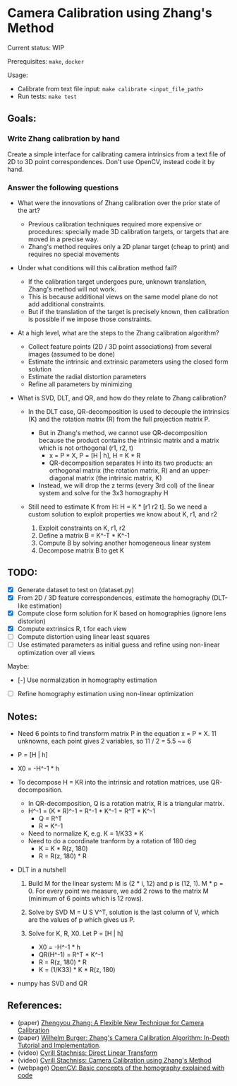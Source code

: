 # Camera Calibration using Zhang's Method

Current status: WIP

Prerequisites: `make`, `docker`

Usage:
- Calibrate from text file input: `make calibrate <input_file_path>`
- Run tests: `make test`


## Goals:

### Write Zhang calibration by hand

Create a simple interface for calibrating camera intrinsics from a text file of 2D to 3D point correspondences.
Don't use OpenCV, instead code it by hand.


### Answer the following questions

- What were the innovations of Zhang calibration over the prior state of the art?

    - Previous calibration techniques required more expensive or procedures: specially made 3D calibration targets, or targets that are moved in a precise way.
    - Zhang's method requires only a 2D planar target (cheap to print) and requires no special movements

- Under what conditions will this calibration method fail?

    - If the calibration target undergoes pure, unknown translation, Zhang's method will not work.
    - This is because additional views on the same model plane do not add additional constraints.
    - But if the translation of the target is precisely known, then calibration is possible if we impose those constraints.

- At a high level, what are the steps to the Zhang calibration algorithm?

    - Collect feature points (2D / 3D point associations) from several images (assumed to be done)
    - Estimate the intrinsic and extrinsic parameters using the closed form solution
    - Estimate the radial distortion parameters
    - Refine all parameters by minimizing

- What is SVD, DLT, and QR, and how do they relate to Zhang calibration?

    - In the DLT case, QR-decomposition is used to decouple the intrinsics (K) and the rotation matrix (R) from the full projection matrix P.
        - But in Zhang's method, we cannot use QR-decomposition because the product contains the intrinsic matrix and a matrix which is not orthogonal (r1, r2, t)
            - x = P * X, P = [H | h], H = K * R
            - QR-decomposition separates H into its two products: an orthogonal matrix (the rotation matrix, R) and an upper-diagonal matrix (the intrinsic matrix, K)
        - Instead, we will drop the z terms (every 3rd col) of the linear system and solve for the 3x3 homography H

    - Still need to estimate K from H: H = K * [r1 r2 t]. So we need a custom solution to exploit properties we know about K, r1, and r2
        1. Exploit constraints on K, r1, r2
        2. Define a matrix B = K^-T * K^-1
        3. Compute B by solving another homogeneous linear system
        4. Decompose matrix B to get K

## TODO:

- [x] Generate dataset to test on (dataset.py)
- [x] From 2D / 3D feature correspondences, estimate the homography (DLT-like estimation)
- [x] Compute close form solution for K based on homographies (ignore lens distorion)
- [x] Compute extrinsics R, t for each view
- [ ] Compute distortion using linear least squares
- [ ] Use estimated parameters as initial guess and refine using non-linear optimization over all views

Maybe:
- [-] Use normalization in homography estimation
- [ ] Refine homography estimation using non-linear optimization


## Notes:
- Need 6 points to find transform matrix P in the equation x = P * X. 11 unknowns, each point gives 2 variables, so 11 / 2 = 5.5 ~= 6
- P = [H | h]
- X0 = -H^-1 * h
- To decompose H = KR into the intrinsic and rotation matrices, use QR-decomposition.
    - In QR-decomposition, Q is a rotation matrix, R is a triangular matrix.
    - H^-1 = (K * R)^-1 = R^-1 * K^-1 = R^T * K^-1
        - Q = R^T
        - R = K^-1
    - Need to normalize K, e.g. K = 1/K33 * K
    - Need to do a coordinate tranform by a rotation of 180 deg
        - K = K * R(z, 180)
        - R = R(z, 180) * R

- DLT in a nutshell
    1. Build M for the linear system: M is (2 * i, 12) and p is (12, 1). M * p = 0.
        For every point we measure, we add 2 rows to the matrix M (minimum of 6 points which is 12 rows).

    2. Solve by SVD M = U S V^T, solution is the last column of V, which are the values of p which gives us P.
    3. Solve for K, R, X0. Let P = [H | h]
        - X0 = -H^-1 * h
        - QR(H^-1) = R^T * K^-1
        - R = R(z, 180) * R
        - K = (1/K33) * K * R(z, 180)

- numpy has SVD and QR


## References:
- (paper) [Zhengyou Zhang: A Flexible New Technique for Camera Calibration](https://www.microsoft.com/en-us/research/wp-content/uploads/2016/02/tr98-71.pdf)
- (paper) [Wilhelm Burger: Zhang's Camera Calibration Algorithm: In-Depth Tutorial and Implementation](https://www.researchgate.net/publication/303233579_Zhang's_Camera_Calibration_Algorithm_In-Depth_Tutorial_and_Implementation).
- (video) [Cyrill Stachniss: Direct Linear Transform](https://www.youtube.com/watch?v=3NcQbZu6xt8&ab_channel=CyrillStachniss)
- (video) [Cyrill Stachniss: Camera Calibration using Zhang's Method](https://www.youtube.com/watch?v=-9He7Nu3u8s&ab_channel=CyrillStachniss)
- (webpage) [OpenCV: Basic concepts of the homography explained with code](https://docs.opencv.org/4.x/d9/dab/tutorial_homography.html)
